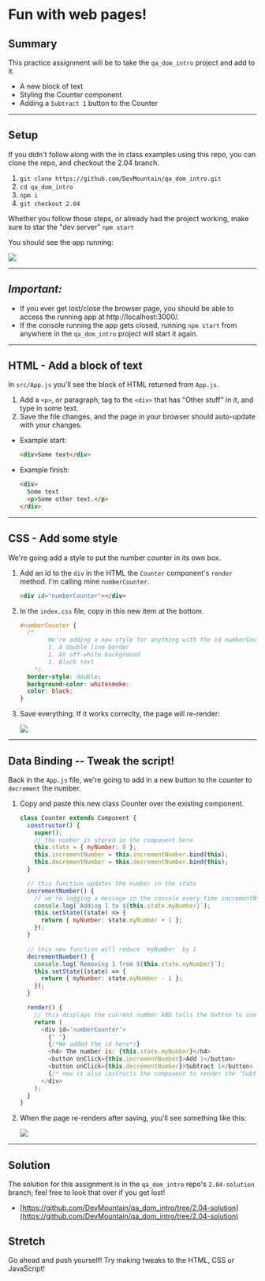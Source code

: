 # Fun with web pages!

## Summary

This practice assignment will be to take the `qa_dom_intro` project and add to
it.

- A new block of text
- Styling the Counter component
- Adding a `Subtract 1` button to the Counter

---

## Setup

If you didn't follow along with the in class examples using this repo, you can
clone the repo, and checkout the 2.04 branch.

1. `git clone https://github.com/DevMountain/qa_dom_intro.git`
1. `cd qa_dom_intro`
1. `npm i`
1. `git checkout 2.04`

Whether you follow those steps, or already had the project working, make sure to
star the "dev server" `npm start`

You should see the app running:

![](../../../assets/counter.gif)

---

## **_Important:_**

- If you ever get lost/close the browser page, you should be able to access the
  running app at http://localhost:3000/.
- If the console running the app gets closed, running `npm start` from anywhere
  in the `qa_dom_intro` project will start it again.

---

## HTML - Add a block of text

In `src/App.js` you'll see the block of HTML returned from `App.js`.

1. Add a `<p>`, or paragraph, tag to the `<div>` that has "Other stuff" in it,
   and type in some text.
1. Save the file changes, and the page in your browser should auto-update with
   your changes.

- Example start:
  ```html
  <div>Some text</div>
  ```
- Example finish:
  ```html
  <div>
    Some text
    <p>Some other text.</p>
  </div>
  ```

---

## CSS - Add some style

We're going add a style to put the number counter in its own box.

1. Add an id to the `div` in the HTML the `Counter` component's `render` method.
   I'm calling mine `numberCounter`.
   ```html
   <div id="numberCounter"></div>
   ```
1. In the `index.css` file, copy in this new item at the bottom.
   ```css
   #numberCounter {
     /*
           We're adding a new style for anything with the id numberCounter
           1. A double line border
           1. An off-white background
           1. Black text
       */
     border-style: double;
     background-color: whitesmoke;
     color: black;
   }
   ```
1. Save everything. If it works correclty, the page will re-render:

   ![](../../../assets/counter2.gif)

---

## Data Binding -- Tweak the script!

Back in the `App.js` file, we're going to add in a new button to the counter to
`decrement` the number.

1. Copy and paste this new class Counter over the existing component.

   ```javascript
   class Counter extends Component {
     constructor() {
       super();
       // the number is stored in the component here
       this.state = { myNumber: 0 };
       this.incrementNumber = this.incrementNumber.bind(this);
       this.decrementNumber = this.decrementNumber.bind(this);
     }

     // this function updates the number in the state
     incrementNumber() {
       // we're logging a message in the console every time incrementNumber is called.
       console.log(`Adding 1 to ${this.state.myNumber}`);
       this.setState((state) => {
         return { myNumber: state.myNumber + 1 };
       });
     }

     // this new function will reduce `myNumber` by 1
     decrementNumber() {
       console.log(`Removing 1 from ${this.state.myNumber}`);
       this.setState((state) => {
         return { myNumber: state.myNumber - 1 };
       });
     }

     render() {
       // this displays the current number AND tells the button to use the incrementNumber function()
       return (
         <div id='numberCounter'>
           {" "}
           {/*We added the id here*/}
           <h4> The number is: {this.state.myNumber}</h4>
           <button onClick={this.incrementNumber}>Add 1</button>
           <button onClick={this.decrementNumber}>Subtract 1</button>
           {/* now it also instructs the component to render the "Subtract 1" button, which uses the function decrementNumber */}
         </div>
       );
     }
   }
   ```

1. When the page re-renders after saving, you'll see something like this:

   ![](../../../assets/counter3.gif)

---

## Solution

The solution for this assignment is in the `qa_dom_intro` repo's `2.04-solution`
branch; feel free to look that over if you get lost!

- [https://github.com/DevMountain/qa_dom_intro/tree/2.04-solution](https://github.com/DevMountain/qa_dom_intro/tree/2.04-solution)

## Stretch

Go ahead and push yourself! Try making tweaks to the HTML, CSS or JavaScript!
